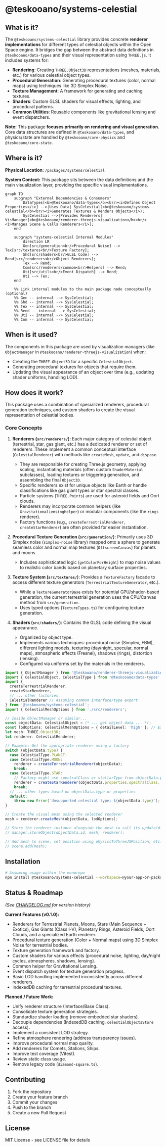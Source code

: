 # @teskooano/systems-celestial

## What is it?

The `@teskooano/systems-celestial` library provides concrete **renderer implementations** for different types of celestial objects within the Open Space engine. It bridges the gap between the abstract data definitions in `@teskooano/data-types` and their visual representation using `THREE.js`. It includes systems for:

- **Rendering**: Creating `THREE.Object3D` representations (meshes, materials, etc.) for various celestial object types.
- **Procedural Generation**: Generating procedural textures (color, normal maps) using techniques like 3D Simplex Noise.
- **Texture Management**: A framework for generating and caching textures.
- **Shaders**: Custom GLSL shaders for visual effects, lighting, and procedural patterns.
- **Common Utilities**: Reusable components like gravitational lensing and event dispatchers.

**Note:** This package **focuses primarily on rendering and visual generation**. Core data structures are defined in `@teskooano/data-types`, and physics/state are handled by `@teskooano/core-physics` and `@teskooano/core-state`.

## Where is it?

**Physical Location:** `/packages/systems/celestial`

**System Context:** This package sits between the data definitions and the main visualization layer, providing the specific visual implementations.

```mermaid
graph TD
    subgraph "External Dependencies & Consumers"
        DataTypes[<b>@teskooano/data-types</b><br/><i>Defines Object Properties</i>] -->|Uses Data| SysCelestial(<b>@teskooano/systems-celestial</b><br/><i>Generates Textures & Renders Objects</i>);
        SysCelestial -->|Provides Renderers| VisManager[<b>@teskooano/renderer-threejs-visualization</b><br/><i>Manages Scene & Calls Renderers</i>];
    end

    subgraph "systems-celestial Internal Modules"
        direction LR
        Gen[src/generation<br/>Procedural Noise] --> Tex[src/textures<br/>Texture Factory];
        Shd[src/shaders<br/>GLSL Code] --> Rend[src/renderers<br/>Object Renderers];
        Tex --> Rend;
        Com[src/renderers/common<br/>Helpers] --> Rend;
        Uti[src/utils<br/>Event Dispatch] --> Rend;
        Uti --> Tex;
    end

    %% Link internal modules to the main package node conceptually (optional)
    %% Gen -- internal --> SysCelestial;
    %% Shd -- internal --> SysCelestial;
    %% Tex -- internal --> SysCelestial;
    %% Rend -- internal --> SysCelestial;
    %% Uti -- internal --> SysCelestial;
    %% Com -- internal --> SysCelestial;
```

## When is it used?

The components in this package are used by visualization managers (like `ObjectManager` in `@teskooano/renderer-threejs-visualization`) when:

- Creating the `THREE.Object3D` for a specific `CelestialObject`.
- Generating procedural textures for objects that require them.
- Updating the visual appearance of an object over time (e.g., updating shader uniforms, handling LOD).

## How does it work?

This package uses a combination of specialized renderers, procedural generation techniques, and custom shaders to create the visual representation of celestial bodies.

### Core Concepts

1.  **Renderers (`src/renderers/`)**: Each major category of celestial object (terrestrial, star, gas giant, etc.) has a dedicated renderer or set of renderers. These implement a common conceptual interface (`CelestialRenderer`) with methods like `createMesh`, `update`, and `dispose`.

    - They are responsible for creating Three.js geometry, applying scaling, instantiating materials (often custom `ShaderMaterial` subclasses), loading textures or triggering generation, and assembling the final `Object3D`.
    - Specific renderers exist for unique objects like Earth or handle classifications like gas giant types or star spectral classes.
    - Particle systems (`THREE.Points`) are used for asteroid fields and Oort clouds.
    - Renderers may incorporate common helpers (like `GravitationalLensingHelper`) or modular components (like the `rings` renderer).
    - Factory functions (e.g., `createTerrestrialRenderer`, `createStarRenderer`) are often provided for easier instantiation.

2.  **Procedural Texture Generation (`src/generation/`)**: Primarily uses 3D Simplex noise (`simplex-noise` library) mapped onto a sphere to generate seamless color and normal map textures (`OffscreenCanvas`) for planets and moons.

    - Includes sophisticated logic (`getColorForHeight`) to map noise values to realistic color bands based on planetary surface properties.

3.  **Texture System (`src/textures/`)**: Provides a `TextureFactory` facade to access different texture generators (`TerrestrialTextureGenerator`, etc.).

    - While a `TextureGeneratorBase` exists for potential GPU/shader-based generation, the current terrestrial generation uses the CPU/Canvas method from `src/generation`.
    - Uses typed options (`TextureTypes.ts`) for configuring texture generation.

4.  **Shaders (`src/shaders/`)**: Contains the GLSL code defining the visual appearance.
    - Organized by object type.
    - Implements various techniques: procedural noise (Simplex, FBM), different lighting models, texturing (day/night, specular, normal maps), atmospheric effects (Fresnel), shadows (rings), distortion (lensing).
    - Configured via uniforms set by the materials in the renderers.

```typescript
import { ObjectManager } from '@teskooano/renderer-threejs-visualization'; // Hypothetical manager
import { CelestialObject, CelestialType } from '@teskooano/data-types';
import {
  createTerrestrialRenderer,
  createStarRenderer,
  // ... other factories
  CelestialRenderer // Assuming common interface/type export
} from '@teskooano/systems-celestial';
import { CelestialMeshOptions } from './src/renderers';

// Inside ObjectManager or similar...
const objectData: CelestialObject = /* ... get object data ... */;
const lodOptions: CelestialMeshOptions = { detailLevel: 'high' }; // Example LOD
let mesh: THREE.Object3D;
let renderer: CelestialRenderer;

// Example: Get the appropriate renderer using a factory
switch (objectData.type) {
  case CelestialType.PLANET:
  case CelestialType.MOON:
    renderer = createTerrestrialRenderer(objectData);
    break;
  case CelestialType.STAR:
    // Factory might use spectralClass or stellarType from objectData.properties
    renderer = createStarRenderer(objectData.properties.spectralClass, objectData.properties.stellarType);
    break;
  // ... other types based on objectData.type or properties
  default:
    throw new Error(`Unsupported celestial type: ${objectData.type}`);
}

// Create the visual mesh using the selected renderer
mesh = renderer.createMesh(objectData, lodOptions);

// Store the renderer instance alongside the mesh to call its update/dispose methods later
// manager.storeObject(objectData.id, mesh, renderer);

// Add mesh to scene, set position using physicsToThreeJSPosition, etc.
// scene.add(mesh);
```

## Installation

```bash
# Assuming usage within the monorepo
npm install @teskooano/systems-celestial --workspace=@your-app-or-package
```

## Status & Roadmap

_(See [CHANGELOG.md](./CHANGELOG.md) for version history)_

**Current Features (v0.1.0):**

- Renderers for Terrestrial Planets, Moons, Stars (Main Sequence + Exotics), Gas Giants (Class I-V), Planetary Rings, Asteroid Fields, Oort Clouds, and a specialized Earth renderer.
- Procedural texture generation (Color + Normal maps) using 3D Simplex Noise for terrestrial bodies.
- Texture generation framework and factory.
- Custom shaders for various effects (procedural noise, lighting, day/night cycles, atmospheres, shadows, lensing).
- Common helper for Gravitational Lensing.
- Event dispatch system for texture generation progress.
- Basic LOD handling implemented inconsistently across different renderers.
- IndexedDB caching for terrestrial procedural textures.

**Planned / Future Work:**

- Unify renderer structure (Interface/Base Class).
- Consolidate texture generation strategies.
- Standardize shader loading (remove embedded star shaders).
- Decouple dependencies (IndexedDB caching, `celestialObjectsStore` access).
- Implement a consistent LOD strategy.
- Refine atmosphere rendering (address transparency issues).
- Improve procedural normal map quality.
- Add renderers for Comets, Stations, Ships.
- Improve test coverage (Vitest).
- Review static class usage.
- Remove legacy code (`diamond-square.ts`).

## Contributing

1.  Fork the repository
2.  Create your feature branch
3.  Commit your changes
4.  Push to the branch
5.  Create a new Pull Request

## License

MIT License - see LICENSE file for details
